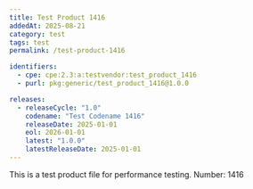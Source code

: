 ```yaml
---
title: Test Product 1416
addedAt: 2025-08-21
category: test
tags: test
permalink: /test-product-1416

identifiers:
  - cpe: cpe:2.3:a:testvendor:test_product_1416
  - purl: pkg:generic/test_product_1416@1.0.0

releases:
  - releaseCycle: "1.0"
    codename: "Test Codename 1416"
    releaseDate: 2025-01-01
    eol: 2026-01-01
    latest: "1.0.0"
    latestReleaseDate: 2025-01-01
---
```


This is a test product file for performance testing. Number: 1416
